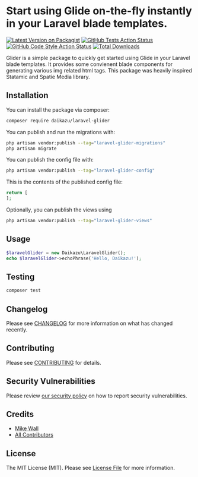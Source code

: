 # Start using Glide on-the-fly instantly in your Laravel blade templates.

[![Latest Version on Packagist](https://img.shields.io/packagist/v/daikazu/laravel-glider.svg?style=flat-square)](https://packagist.org/packages/daikazu/laravel-glider)
[![GitHub Tests Action Status](https://img.shields.io/github/actions/workflow/status/daikazu/laravel-glider/run-tests.yml?branch=main&label=tests&style=flat-square)](https://github.com/daikazu/laravel-glider/actions?query=workflow%3Arun-tests+branch%3Amain)
[![GitHub Code Style Action Status](https://img.shields.io/github/actions/workflow/status/daikazu/laravel-glider/fix-php-code-style-issues.yml?branch=main&label=code%20style&style=flat-square)](https://github.com/daikazu/laravel-glider/actions?query=workflow%3A"Fix+PHP+code+style+issues"+branch%3Amain)
[![Total Downloads](https://img.shields.io/packagist/dt/daikazu/laravel-glider.svg?style=flat-square)](https://packagist.org/packages/daikazu/laravel-glider)

Glider is a simple package to quickly get started using Glide in your Laravel blade templates. It provides some convienent blade components for generating various img related html tags. This package was heavily inspired Statamic and Spatie Media library.

## Installation

You can install the package via composer:

```bash
composer require daikazu/laravel-glider
```

You can publish and run the migrations with:

```bash
php artisan vendor:publish --tag="laravel-glider-migrations"
php artisan migrate
```

You can publish the config file with:

```bash
php artisan vendor:publish --tag="laravel-glider-config"
```

This is the contents of the published config file:

```php
return [
];
```

Optionally, you can publish the views using

```bash
php artisan vendor:publish --tag="laravel-glider-views"
```

## Usage

```php
$laravelGlider = new Daikazu\LaravelGlider();
echo $laravelGlider->echoPhrase('Hello, Daikazu!');
```

## Testing

```bash
composer test
```

## Changelog

Please see [CHANGELOG](CHANGELOG.md) for more information on what has changed recently.

## Contributing

Please see [CONTRIBUTING](CONTRIBUTING.md) for details.

## Security Vulnerabilities

Please review [our security policy](../../security/policy) on how to report security vulnerabilities.

## Credits

- [Mike Wall](https://github.com/daikazu)
- [All Contributors](../../contributors)

## License

The MIT License (MIT). Please see [License File](LICENSE.md) for more information.
